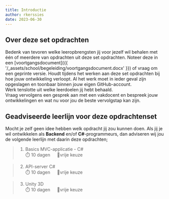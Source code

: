 ```yaml
---
title: Introductie
author: rkerssies
date: 2023-06-30
---
```


## Over deze set opdrachten
Bedenk van tevoren welke leeropbrengsten jij voor jezelf wil behalen met één of meerdere van opdrachten 
uit deze set opdrachten. Noteer deze in een [voortgangsdocument]({{ '/_assets/school/begeleiding/voortgangsdocument.docx' }})
of vraag om een geprinte versie. Houdt tijdens het werken aan deze set opdrachten bij hoe jouw ontwikkeling verloopt.
Al het werk moet in ieder geval zijn opgeslagen en toonbaar binnen jouw eigen GitHub-account.   
Werk tenslotte uit welke leerdoelen jij hebt behaald. <br>
Vraag vervolgens een gesprek aan met een vakdocent en bespreek jouw ontwikkelingen en wat nu voor jou de beste vervolgstap kan zijn.


## Geadviseerde leerlijn voor deze opdrachtenset
Mocht je zelf geen idee hebben welk opdracht jij zou kunnen doen. 
Als jij je wil ontwikkelen als **Backend** en/of **C#**-programmeurs, dan adviseren wij jou de 
volgende leerlijn met daarin deze opdrachten;

> 1. Basics MVC-applicatie - C#<br>
> ⏱️ 10 dagen &emsp; 🪽vrije keuze

> 2. API-server C#<br>
> ⏱️ 10 dagen &emsp;  🪽vrije keuze

> 3. Unity 3D<br>
> ⏱️ 10 dagen &emsp; 🪽vrije keuze



